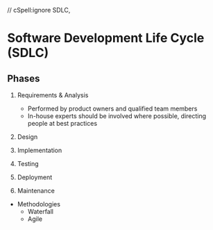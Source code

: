 // cSpell:ignore SDLC, 

# Software Development Life Cycle (SDLC)

## Phases

1. Requirements & Analysis
    * Performed by product owners and qualified team members
    * In-house experts should be involved where possible, directing people at best practices
2. Design
        
3. Implementation
4. Testing
5. Deployment
6. Maintenance

* Methodologies
    * Waterfall
    * Agile